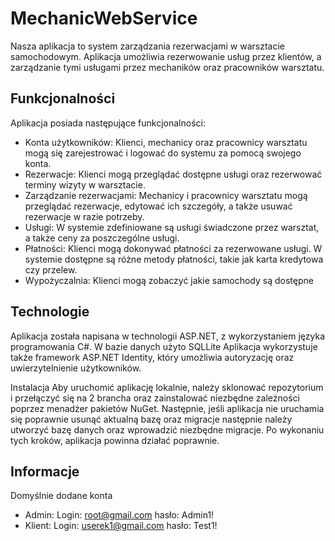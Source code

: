 # MechanicWebService
Nasza aplikacja to system zarządzania rezerwacjami w warsztacie samochodowym. Aplikacja umożliwia rezerwowanie usług przez klientów, a zarządzanie tymi usługami przez mechaników oraz pracowników warsztatu.

## Funkcjonalności

Aplikacja posiada następujące funkcjonalności:

+ Konta użytkowników: Klienci, mechanicy oraz pracownicy warsztatu mogą się zarejestrować i logować do systemu za pomocą swojego konta.
+ Rezerwacje: Klienci mogą przeglądać dostępne usługi oraz rezerwować terminy wizyty w warsztacie.
+ Zarządzanie rezerwacjami: Mechanicy i pracownicy warsztatu mogą przeglądać rezerwacje, edytować ich szczegóły, a także usuwać rezerwacje w razie potrzeby.
+ Usługi: W systemie zdefiniowane są usługi świadczone przez warsztat, a także ceny za poszczególne usługi.
+ Płatności: Klienci mogą dokonywać płatności za rezerwowane usługi. W systemie dostępne są różne metody płatności, takie jak karta kredytowa czy przelew.
+ Wypożyczalnia: Klienci mogą zobaczyć jakie samochody są dostępne



## Technologie

Aplikacja została napisana w technologii ASP.NET, z wykorzystaniem języka programowania C#. W bazie danych użyto SQLLite Aplikacja wykorzystuje także framework ASP.NET Identity, który umożliwia autoryzację oraz uwierzytelnienie użytkowników.

Instalacja
Aby uruchomić aplikację lokalnie, należy sklonować repozytorium i przełączyć się na 2 brancha oraz zainstalować niezbędne zależności poprzez menadżer pakietów NuGet. Następnie, jeśli aplikacja nie uruchamia się poprawnie usunąć aktualną bazę oraz migracje następnie należy utworzyć bazę danych oraz wprowadzić niezbędne migracje. Po wykonaniu tych kroków, aplikacja powinna działać poprawnie.

## Informacje

Domyślnie dodane konta
+ Admin: Login: root@gmail.com hasło: Admin1!
+ Klient: Login: userek1@gmail.com  hasło: Test1!
